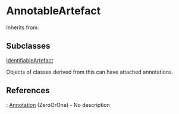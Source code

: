 
# AnnotableArtefact

Inherits from: [](..//.md)

## Subclasses

[IdentifiableArtefact](IdentifiableArtefact.md)



Objects of classes derived from this can have attached annotations.



## References

: [Annotation](Annotation.md) (ZeroOrOne) - No description




